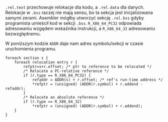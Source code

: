 `.rel.text` przechowuje relokacje dla kodu, a `.rel.data` dla danych.
Relokacje w `.bss` raczej nie mają sensu, bo ta sekcja jest inicjalizowana samymi zerami.
Asembler mógłby utworzyć sekcję `.rel.bss` gdyby programista umieścił kod w sekcji `.bss`.
`R_X86_64_PC32` odpowiada adresowaniu wzgędem wskaźnika instrukcji, a `R_X86_64_32` adresowaniu bezwzględnemu.

W poniższym kodzie `ADDR` daje nam adres symbolu/sekcji w czasie uruchomienia programu.
```
foreach section s {
	foreach relocation entry r {
		refptr=s+r.offset; /* ptr to reference to be relocated */
		/* Relocate a PC-relative reference */
		if (r.type == R_X86_64_PC32) {
			refaddr = ADDR(s) + r.offset; /* ref's run-time address */
			*refptr = (unsigned) (ADDR(r.symbol) + r.addend - refaddr);
		}
		/* Relocate an absolute reference */
		if (r.type == R_X86_64_32)
			*refptr = (unsigned) (ADDR(r.symbol) + r.addend);
	}
}
```

